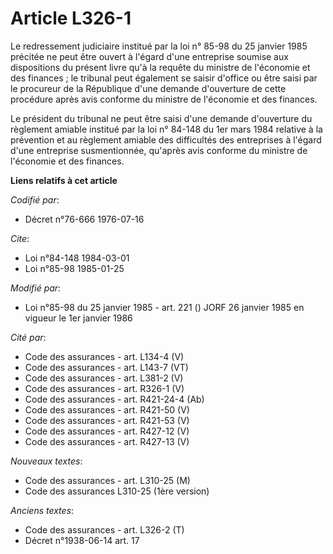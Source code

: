 # Article L326-1

Le redressement judiciaire institué par la loi n° 85-98 du 25 janvier 1985 précitée ne peut être ouvert à l'égard d'une
entreprise soumise aux dispositions du présent livre qu'à la requête du ministre de l'économie et des finances ; le tribunal
peut également se saisir d'office ou être saisi par le procureur de la République d'une demande d'ouverture de cette
procédure après avis conforme du ministre de l'économie et des finances.

Le président du tribunal ne peut être saisi d'une demande d'ouverture du règlement amiable institué par la loi n° 84-148 du
1er mars 1984 relative à la prévention et au règlement amiable des difficultés des entreprises à l'égard d'une entreprise
susmentionnée, qu'après avis conforme du ministre de l'économie et des finances.

**Liens relatifs à cet article**

_Codifié par_:

  - Décret n°76-666 1976-07-16

_Cite_:

  - Loi n°84-148 1984-03-01
  - Loi n°85-98 1985-01-25

_Modifié par_:

  - Loi n°85-98 du 25 janvier 1985 - art. 221 () JORF 26 janvier 1985 en vigueur le 1er janvier 1986

_Cité par_:

  - Code des assurances - art. L134-4 (V)
  - Code des assurances - art. L143-7 (VT)
  - Code des assurances - art. L381-2 (V)
  - Code des assurances - art. R326-1 (V)
  - Code des assurances - art. R421-24-4 (Ab)
  - Code des assurances - art. R421-50 (V)
  - Code des assurances - art. R421-53 (V)
  - Code des assurances - art. R427-12 (V)
  - Code des assurances - art. R427-13 (V)

_Nouveaux textes_:

  - Code des assurances - art. L310-25 (M)
  - Code des assurances L310-25 (1ère version)

_Anciens textes_:

  - Code des assurances - art. L326-2 (T)
  - Décret n°1938-06-14 art. 17
